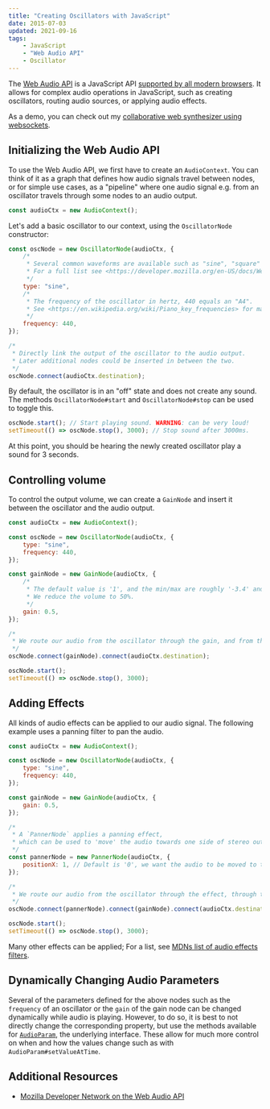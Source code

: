 ```yaml
---
title: "Creating Oscillators with JavaScript"
date: 2015-07-03
updated: 2021-09-16
tags:
    - JavaScript
    - "Web Audio API"
    - Oscillator
---
```


The [Web Audio API](https://developer.mozilla.org/en-US/docs/Web/API/Web_Audio_API) is a JavaScript API [supported by all modern browsers](https://developer.mozilla.org/en-US/docs/Web/API/Web_Audio_API#browser_compatibility). It allows for complex audio operations in JavaScript, such as creating oscillators, routing audio sources, or applying audio effects.

As a demo, you can check out my [collaborative web synthesizer using websockets](https://github.com/FelixRilling/socketsynth).

<!-- more -->

## Initializing the Web Audio API

To use the Web Audio API, we first have to create an `AudioContext`. You can think of it as a graph that defines how audio signals travel between nodes, or for simple use cases, as a "pipeline" where one audio signal e.g. from an oscillator travels through some nodes to an audio output.

```javascript
const audioCtx = new AudioContext();
```

Let's add a basic oscillator to our context, using the `OscillatorNode` constructor:

```javascript
const oscNode = new OscillatorNode(audioCtx, {
	/*
	 * Several common waveforms are available such as "sine", "square" or "sawtooth".
	 * For a full list see <https://developer.mozilla.org/en-US/docs/Web/API/OscillatorNode/type>.
	 */
	type: "sine",
	/*
	 * The frequency of the oscillator in hertz, 440 equals an "A4".
	 * See <https://en.wikipedia.org/wiki/Piano_key_frequencies> for mapping between keys and frequencies.
	 */
	frequency: 440,
});

/*
 * Directly link the output of the oscillator to the audio output.
 * Later additional nodes could be inserted in between the two.
 */
oscNode.connect(audioCtx.destination);
```

By default, the oscillator is in an "off" state and does not create any sound. The methods `OscillatorNode#start` and `OscillatorNode#stop` can be used to toggle this.

```javascript
oscNode.start(); // Start playing sound. WARNING: can be very loud!
setTimeout(() => oscNode.stop(), 3000); // Stop sound after 3000ms.
```

At this point, you should be hearing the newly created oscillator play a sound for 3 seconds.

## Controlling volume

To control the output volume, we can create a `GainNode` and insert it between the oscillator and the audio output.

```javascript
const audioCtx = new AudioContext();

const oscNode = new OscillatorNode(audioCtx, {
	type: "sine",
	frequency: 440,
});

const gainNode = new GainNode(audioCtx, {
	/*
	 * The default value is '1', and the min/max are roughly '-3.4' and '3.4' respectively.
	 * We reduce the volume to 50%.
	 */
	gain: 0.5,
});

/*
 * We route our audio from the oscillator through the gain, and from there to the output.
 */
oscNode.connect(gainNode).connect(audioCtx.destination);

oscNode.start();
setTimeout(() => oscNode.stop(), 3000);
```

## Adding Effects

All kinds of audio effects can be applied to our audio signal. The following example uses a panning filter to pan the audio.

```javascript
const audioCtx = new AudioContext();

const oscNode = new OscillatorNode(audioCtx, {
	type: "sine",
	frequency: 440,
});

const gainNode = new GainNode(audioCtx, {
	gain: 0.5,
});

/*
 * A `PannerNode` applies a panning effect,
 * which can be used to 'move' the audio towards one side of stereo output.
 */
const pannerNode = new PannerNode(audioCtx, {
	positionX: 1, // Default is '0', we want the audio to be moved to the right side.
});

/*
 * We route our audio from the oscillator through the effect, through the gain, and from there to the output.
 */
oscNode.connect(pannerNode).connect(gainNode).connect(audioCtx.destination);

oscNode.start();
setTimeout(() => oscNode.stop(), 3000);
```

Many other effects can be applied; For a list, see [MDNs list of audio effects filters](https://developer.mozilla.org/en-US/docs/Web/API/Web_Audio_API#defining_audio_effects_filters).

## Dynamically Changing Audio Parameters

Several of the parameters defined for the above nodes such as the `frequency` of an oscillator or the `gain` of the gain node can be changed dynamically while audio is playing. However, to do so, it is best to not directly change the corresponding property, but use the methods available for [`AudioParam`](https://developer.mozilla.org/en-US/docs/Web/API/AudioParam), the underlying interface. These allow for much more control on when and how the values change such as with `AudioParam#setValueAtTime`.

## Additional Resources

-   [Mozilla Developer Network on the Web Audio API](https://developer.mozilla.org/en-US/docs/Web/API/Web_Audio_API)
